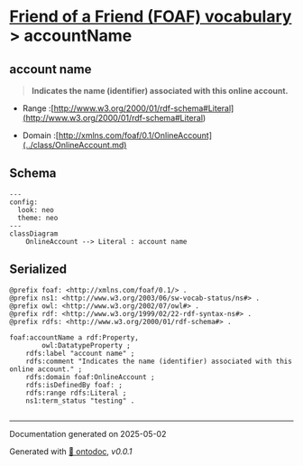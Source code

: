 # [Friend of a Friend (FOAF) vocabulary](../homepage.md) > accountName

## account name

> **Indicates the name (identifier) associated with this online account.**

- Range :[http://www.w3.org/2000/01/rdf-schema#Literal](<http://www.w3.org/2000/01/rdf-schema#Literal>)

- Domain :[http://xmlns.com/foaf/0.1/OnlineAccount](../class/OnlineAccount.md)

## Schema

```mermaid
---
config:
  look: neo
  theme: neo
---
classDiagram
    OnlineAccount --> Literal : account name
```


## Serialized

```ttl
@prefix foaf: <http://xmlns.com/foaf/0.1/> .
@prefix ns1: <http://www.w3.org/2003/06/sw-vocab-status/ns#> .
@prefix owl: <http://www.w3.org/2002/07/owl#> .
@prefix rdf: <http://www.w3.org/1999/02/22-rdf-syntax-ns#> .
@prefix rdfs: <http://www.w3.org/2000/01/rdf-schema#> .

foaf:accountName a rdf:Property,
        owl:DatatypeProperty ;
    rdfs:label "account name" ;
    rdfs:comment "Indicates the name (identifier) associated with this online account." ;
    rdfs:domain foaf:OnlineAccount ;
    rdfs:isDefinedBy foaf: ;
    rdfs:range rdfs:Literal ;
    ns1:term_status "testing" .


```

---

Documentation generated on 2025-05-02

Generated with [📑 ontodoc](https://github.com/StephaneBranly/ontodoc), *v0.0.1*